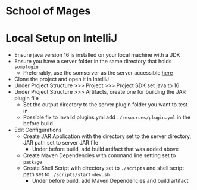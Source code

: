 # School of Mages

# Local Setup on IntelliJ
- Ensure java version 16 is installed on your local machine with a JDK
- Ensure you have a server folder in the same directory that holds `somplugin`
    - Preferrably, use the somserver as the server accessible [here](https://gitlab.com/adamaguilera/locserver)
- Clone the project and open it in IntelliJ
- Under Project Structure >>> Project >>> Project SDK set java to 16
- Under Project Structure >>> Artifacts, create one for building the JAR plugin file
    - Set the output directory to the server plugin folder you want to test in
    - Possible fix to invalid plugins.yml add `./resources/plugin.yml` in the before build
- Edit Configurations
    - Create JAR Application with the directory set to the server directory, JAR path set to server JAR file
        - Under before build, add build artifact that was added above
    - Create Maven Dependencies with command line setting set to `package`
    - Create Shell Script with directory set to `./scripts` and shell script path set to `./scripts/start-dev.sh`
        - Under before build, add Maven Dependencies and build artifact
    
